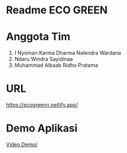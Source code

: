 # Readme ECO GREEN

# Anggota Tim

1. I Nyoman Karma Dharma Nalendra Wardana
2. Ndaru Windra Sayidinaa
3. Muhammad Albaab Ridho Pratama

# URL

<a href="https://ecogreenn.netlify.app/" target="__blank">https://ecogreenn.netlify.app/ </a>

# Demo Aplikasi

<a href="https://ecogreenn.netlify.app/" target="__blank">Video Demo/ </a>
